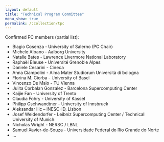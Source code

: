 ```yaml
---
layout: default
title: "Technical Program Committee"
menu_show: true
permalink: /:collection/tpc
---
```


Confirmed PC members (partial list):

* Biagio Cosenza - University of Salerno (PC Chair)
* Michele Albano - Aalborg University
* Natalie Bates - Lawrence Livermore National Laboratory
* Raphaël Bleuse - Université Grenoble Alpes
* Daniele Cesarini - Cineca
* Anna Ciampolini - Alma Mater Studiorum Università di bologna
* Florina M. Ciorba - University of Basel
* Vincenzo De Maio - TU Vienna
* Julita Corbalan Gonzalez - Barcelona Supercomputing Center
* Kaijie Fan - University of Trento
* Claudia Fohry - University of Kassel
* Philipp Gschwandtner - University of Innsbruck
* Aleksandar Ilic – INESC-ID, Lisbon
* Josef Weidendorfer - Leibniz Supercomputing Center / Technical University of Munich
* Nicholas Wright - NERSC / LBNL
* Samuel Xavier-de-Souza - Universidade Federal do Rio Grande do Norte
* ...

<!-- -->






